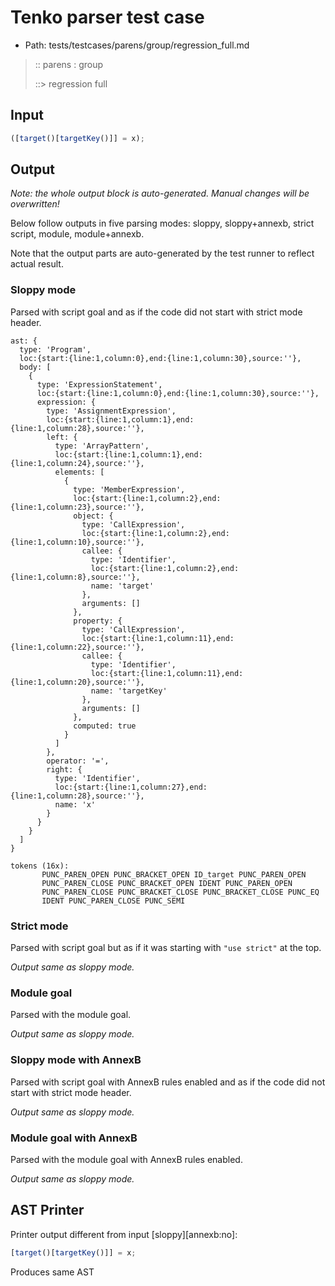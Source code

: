 # Tenko parser test case

- Path: tests/testcases/parens/group/regression_full.md

> :: parens : group
>
> ::> regression full

## Input

`````js
([target()[targetKey()]] = x);
`````

## Output

_Note: the whole output block is auto-generated. Manual changes will be overwritten!_

Below follow outputs in five parsing modes: sloppy, sloppy+annexb, strict script, module, module+annexb.

Note that the output parts are auto-generated by the test runner to reflect actual result.

### Sloppy mode

Parsed with script goal and as if the code did not start with strict mode header.

`````
ast: {
  type: 'Program',
  loc:{start:{line:1,column:0},end:{line:1,column:30},source:''},
  body: [
    {
      type: 'ExpressionStatement',
      loc:{start:{line:1,column:0},end:{line:1,column:30},source:''},
      expression: {
        type: 'AssignmentExpression',
        loc:{start:{line:1,column:1},end:{line:1,column:28},source:''},
        left: {
          type: 'ArrayPattern',
          loc:{start:{line:1,column:1},end:{line:1,column:24},source:''},
          elements: [
            {
              type: 'MemberExpression',
              loc:{start:{line:1,column:2},end:{line:1,column:23},source:''},
              object: {
                type: 'CallExpression',
                loc:{start:{line:1,column:2},end:{line:1,column:10},source:''},
                callee: {
                  type: 'Identifier',
                  loc:{start:{line:1,column:2},end:{line:1,column:8},source:''},
                  name: 'target'
                },
                arguments: []
              },
              property: {
                type: 'CallExpression',
                loc:{start:{line:1,column:11},end:{line:1,column:22},source:''},
                callee: {
                  type: 'Identifier',
                  loc:{start:{line:1,column:11},end:{line:1,column:20},source:''},
                  name: 'targetKey'
                },
                arguments: []
              },
              computed: true
            }
          ]
        },
        operator: '=',
        right: {
          type: 'Identifier',
          loc:{start:{line:1,column:27},end:{line:1,column:28},source:''},
          name: 'x'
        }
      }
    }
  ]
}

tokens (16x):
       PUNC_PAREN_OPEN PUNC_BRACKET_OPEN ID_target PUNC_PAREN_OPEN
       PUNC_PAREN_CLOSE PUNC_BRACKET_OPEN IDENT PUNC_PAREN_OPEN
       PUNC_PAREN_CLOSE PUNC_BRACKET_CLOSE PUNC_BRACKET_CLOSE PUNC_EQ
       IDENT PUNC_PAREN_CLOSE PUNC_SEMI
`````

### Strict mode

Parsed with script goal but as if it was starting with `"use strict"` at the top.

_Output same as sloppy mode._

### Module goal

Parsed with the module goal.

_Output same as sloppy mode._

### Sloppy mode with AnnexB

Parsed with script goal with AnnexB rules enabled and as if the code did not start with strict mode header.

_Output same as sloppy mode._

### Module goal with AnnexB

Parsed with the module goal with AnnexB rules enabled.

_Output same as sloppy mode._

## AST Printer

Printer output different from input [sloppy][annexb:no]:

````js
[target()[targetKey()]] = x;
````

Produces same AST
